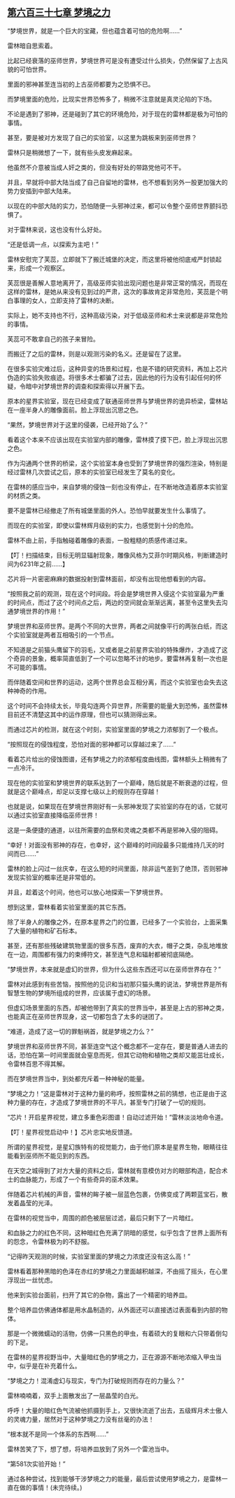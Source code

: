 ## [第六百三十七章 梦境之力](https://www.xxbiquge.com/11_11222/8979593.html)


  “梦境世界，就是一个巨大的宝藏，但也蕴含着可怕的危险啊……”

  雷林暗自思索着。

  比起已经衰落的巫师世界，梦境世界可是没有遭受过什么损失，仍然保留了上古风貌的可怕世界。

  里面的邪神甚至连当初的上古巫师都要为之恐惧不已。

  而梦境里面的危险，比现实世界恐怖多了，稍微不注意就是真灵沦陷的下场。

  不论是遇到了邪神，还是碰到了其它的环境危险，对于现在的雷林都是极为可怕的事情。

  甚至，要是被对方发现了自己的实验室，以这里为跳板来到巫师世界？

  雷林只是稍微想了一下，就有些头皮发麻起来。

  他虽然不介意被当成人奸之类的，但没有好处的带路党他可不干。

  并且，早就将中部大陆当成了自己自留地的雷林，也不想看到另外一股更加强大的势力安插到中部大陆来。

  以现在的中部大陆的实力，恐怕随便一头邪神过来，都可以令整个巫师世界颤抖恐惧了。

  对于雷林来说，这也没有什么好处。

  “还是低调一点，以探索为主吧！”

  雷林安慰完了芙蕊，立即就下了搬迁城堡的决定，而这里将被他彻底戒严封锁起来，形成一个观察区。

  芙蕊很是善解人意地离开了，高级巫师实验出现问题也是非常正常的情况，而现在这样的雷林，是她从来没有见到过的严肃，这次的事故肯定非常危险，芙蕊是个明白事理的女人，立即支持了雷林的决断。

  实际上，她不支持也不行，这种高级污染，对于低级巫师和术士来说都是非常危险的事情。

  芙蕊可不敢拿自己的孩子来冒险。

  而搬迁了之后的雷林，则是以观测污染的名义。还是留在了这里。

  在很多实验灾难过后，这种异变的场景和过程，也是不错的研究资料，再加上芯片伪造的实验失败痕迹。将很多术士都骗了过去，因此他的行为没有引起任何的怀疑，令暗中对梦境世界的调查和探索得以开展下去。

  原本的星界实验室，现在已经变成了联通巫师世界与梦境世界的诡异桥梁，雷林站在一座半身人的雕像面前。脸上浮现出沉思之色。

  “果然，梦境世界对于这里的侵袭，已经开始了么？”

  看着这个本来不应该出现在实验室内部的雕像，雷林摸了摸下巴，脸上浮现出沉思之色。

  作为沟通两个世界的桥梁，这个实验室本身也受到了梦境世界的强烈渲染，特别是经过雷林几次尝试之后，原本的实验室已经发生了莫名的变化。

  在雷林的感应当中，来自梦境的侵蚀一刻也没有停止，在不断地改造着原本实验室的材质之类。

  要不是雷林已经撤走了所有城堡里面的外人。恐怕早就要发生什么事情了。

  而现在的实验室，即使以雷林辉月级别的实力，也感觉到十分的危险。

  雷林不由上前，手指触碰着雕像的表面，一股粗糙的质感传递过来。

  【叮！扫描结束，目标无明显辐射现象，雕像风格为艾菲尔时期风格，判断建造时间为6231年之前……】

  芯片将一片密密麻麻的数据投射到雷林面前，却没有出现他想看到的内容。

  “按照我之前的观测，现在这个时间段。将会是梦境世界入侵这个实验室最为严重的时间点，而过了这个时间点之后，两边的空间就会渐渐远离，甚至令这里失去沟通梦境世界的作用！”

  梦境世界和巫师世界。是两个不同的大世界，两者之间就像平行的两张白纸，而这个实验室就是两者互相吸引的一个节点。

  不知道是之前猫头鹰留下的羽毛，又或者是之前星界实验的特殊爆炸，才造成了这个奇异的景象，概率简直低到了一个可以忽略不计的地步。要雷林再复制一次也是不可能的事情。

  而伴随着空间和世界的运动，这两个世界总会互相分离，而这个实验室也会失去这种神奇的作用。

  这个时间不会持续太长，毕竟勾连两个异世界，所需要的能量大到恐怖，虽然雷林目前还不清楚这其中的运作原理，但也可以猜测得出来。

  而通过芯片的检测，就在这个时刻，实验室里面的梦境之力浓郁到了一个极点。

  “按照现在的侵蚀程度，恐怕对面的邪神都可以穿越过来了……”

  看着芯片给出的侵蚀图谱，还有梦境之力的浓郁程度曲线图，雷林额头上稍微有了一点冷汗。

  现在他的实验室和梦境世界的联系达到了一个巅峰，随后就是不断衰退的过程，但就是这个巅峰点，却足以支撑七级以上的规则存在穿越！

  也就是说，如果现在在梦境世界刚好有一头邪神发现了实验室的存在的话，它就可以通过实验室直接降临巫师世界！

  这是一条便捷的通道，以往所需要的血祭和灵魂之类都不再是邪神入侵的阻碍。

  “幸好！对面没有邪神的存在，也幸好，这个巅峰的时间段最多只能维持几天的时间而已……”

  雷林的脸上闪过一丝庆幸，在这么短的时间里面，除非运气差到了绝顶，否则邪神发现实验室的概率还是非常低的。

  并且，趁着这个时间，他也可以放心地探索一下梦境世界。

  想到这里，雷林看着实验室里面的其它东西。

  除了半身人的雕像之外，在原本星界之门的位置，已经多了一个实验台，上面采集了大量的植物和矿石标本。

  甚至，还有那些残破建筑物里面的很多东西，废弃的大衣，帽子之类，杂乱地堆放在一边，周围都有强力的束缚符文，甚至连气息和辐射都被彻底隔绝。

  “梦境世界，本来就是虚幻的世界，但为什么这些东西还可以在巫师世界存在？”

  雷林对此感到有些苦恼，按照他的见识和当初那只猫头鹰的说法，梦境世界是所有智慧生物的梦境所组成的世界，应该属于虚幻的场景。

  但虚幻场景里面的东西，却被他带到了真实的世界当中，甚至是上古的邪神之类，也能真正在巫师世界现身，这一切都包含了太多的谜团了。

  “难道，造成了这一切的罪魁祸首，就是梦境之力么？”

  梦境世界和巫师世界不同，甚至连空气这个概念都不一定存在，要是普通人进去的话，恐怕在第一时间里面就会窒息而死，但其它动物和植物之类却又能茁壮成长，令雷林百思不得其解。

  而在梦境世界当中，到处都充斥着一种神秘的能量。

  “梦境之力！”这是雷林对于这种力量的称呼，按照雷林之前的猜想，也正是由于这种力量的存在，才造成了梦境世界的不平凡，甚至专门打破了一切的规则。

  “芯片！开启星界视觉，建立多重色彩图谱！自动过滤开始！”雷林淡淡地命令道。

  【叮！星界视觉启动中！】芯片忠实地反馈道。

  所谓的星界视觉，是星幻族特有的视觉能力，由于他们原本是星界生物，眼睛往往能看到巫师所不能见到的东西。

  在天空之城得到了对方大量的资料之后，雷林就有意模仿对方的眼部构造，配合术士的血脉能力，形成了一个有些奇异的巫术效果。

  伴随着芯片机械的声音，雷林的眸子被一层蓝色包裹，仿佛变成了两颗蓝宝石，散发着晶莹的光泽。

  在雷林的视觉当中，周围的颜色被层层过滤，最后只剩下了一片暗红。

  和血脉之力的红色不同，这种暗红色充满了阴暗的感觉，似乎包含了世界上面所有的怨念，令雷林极为的不舒服。

  “记得昨天观测的时候，实验室里面的梦境之力浓度还没有这么高！”

  雷林看着那种黑暗的色泽在赤红的梦境之力里面越积越深，不由摇了摇头，在心里浮现出一丝忧虑。

  他来到实验台面前，扫开了其它的杂物，露出了一个精密的培养皿。

  整个培养皿仿佛通体都是用水晶制造的，从外面还可以直接透过表面看到内部的物体。

  那是一个微微蠕动的活物，仿佛一只黑色的甲虫，有着硕大的复眼和六只带着倒勾的下足。

  在雷林的星界视野当中，大量暗红色的梦境之力，正在源源不断地浓缩入甲虫当中，似乎是在补充着什么。

  “梦境之力！混淆虚幻与现实，专门为打破规则而存在的力量么？”

  雷林喃喃着，双手上面散发出了一层晶莹的白光。

  呼呼！大量的暗红色气流被他抓摄到手上，又很快流逝了出去，五级辉月术士傲人的灵魂力量，居然对于这种梦境之力没有丝毫的办法！

  “根本就不是同一个体系的东西啊……”

  雷林苦笑了下，想了想，将培养皿放到了另外一个雷池当中。

  “第581次实验开始！”

  通过各种尝试，找到能够干涉梦境之力的能量，最后尝试使用梦境之力，是雷林一直在做的事情！(未完待续。)
